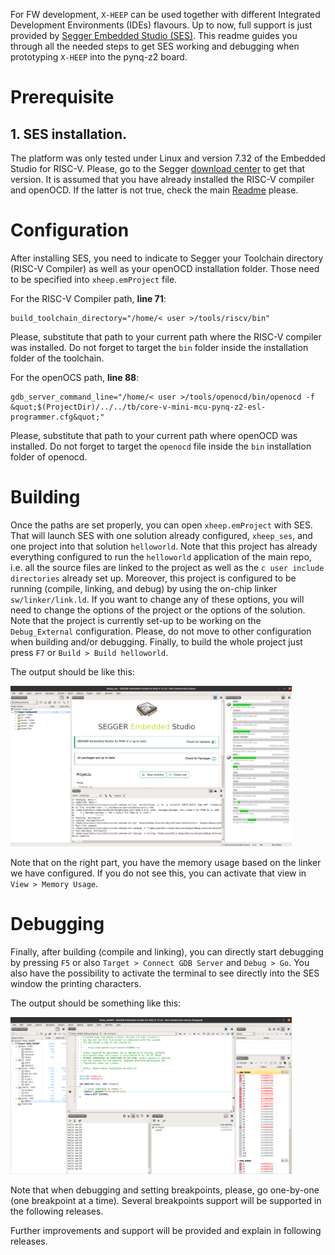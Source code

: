 
For FW development, `X-HEEP` can be used together with different Integrated Development Environments (IDEs) flavours. Up to now, full support is just provided by [Segger Embedded Studio (SES)](https://www.segger.com/products/development-tools/embedded-studio/editions/risc-v/). This readme guides you through all the needed steps to get SES working and debugging when prototyping `X-HEEP` into the pynq-z2 board.

# Prerequisite

## 1. SES installation. 
The platform was only tested under Linux and version 7.32 of the Embedded Studio for RISC-V. Please, go to the Segger [download center](https://www.segger.com/downloads/embedded-studio/) to get that version. It is assumed that you have already installed the RISC-V compiler and openOCD. If the latter is not true, check the main [Readme](https://github.com/esl-epfl/x-heep) please.

# Configuration

After installing SES, you need to indicate to Segger your Toolchain directory (RISC-V Compiler) as well as your openOCD installation folder. Those need to be specified into `xheep.emProject` file. 

For the RISC-V Compiler path, **line 71**:
```
build_toolchain_directory="/home/< user >/tools/riscv/bin"
```
Please, substitute that path to your current path where the RISC-V compiler was installed. Do not forget to target the `bin` folder inside the installation folder of the toolchain.

For the openOCS path, **line 88**:
```
gdb_server_command_line="/home/< user >/tools/openocd/bin/openocd -f &quot;$(ProjectDir)/../../tb/core-v-mini-mcu-pynq-z2-esl-programmer.cfg&quot;"
```
Please, substitute that path to your current path where openOCD was installed. Do not forget to target the `openocd` file inside the `bin` installation folder of openocd.

# Building

Once the paths are set properly, you can open `xheep.emProject` with SES. That will launch SES with one solution already configured, `xheep_ses`, and one project into that solution `helloworld`. Note that this project has already everything configured to run the `helloworld` application of the main repo, i.e. all the source files are linked to the project as well as the `c user include directories` already set up. Moreover, this project is configured to be running (compile, linking, and debug) by using the on-chip linker `sw/linker/link.ld`. If you want to change any of these options, you will need to change the options of the project or the options of the solution. Note that the project is currently set-up to be working on the `Debug_External` configuration. Please, do not move to other configuration when building and/or debugging. Finally, to build the whole project just press `F7` or `Build > Build helloworld`.

The output should be like this:

<p align="left"><img src="ides/img/build_screenshot.png" width="450"></p>

Note that on the right part, you have the memory usage based on the linker we have configured. If you do not see this, you can activate that view in `View > Memory Usage`.

# Debugging

Finally, after building (compile and linking), you can directly start debugging by pressing `F5` or also `Target > Connect GDB Server` and `Debug > Go`. You also have the possibility to activate the terminal to see directly into the SES window the printing characters. 

The output should be something like this:

<p align="left"><img src="ides/img/debug_screenshot.png" width="450"></p>

Note that when debugging and setting breakpoints, please, go one-by-one (one breakpoint at a time). Several breakpoints support will be supported in the following releases.

Further improvements and support will be provided and explain in following releases.

